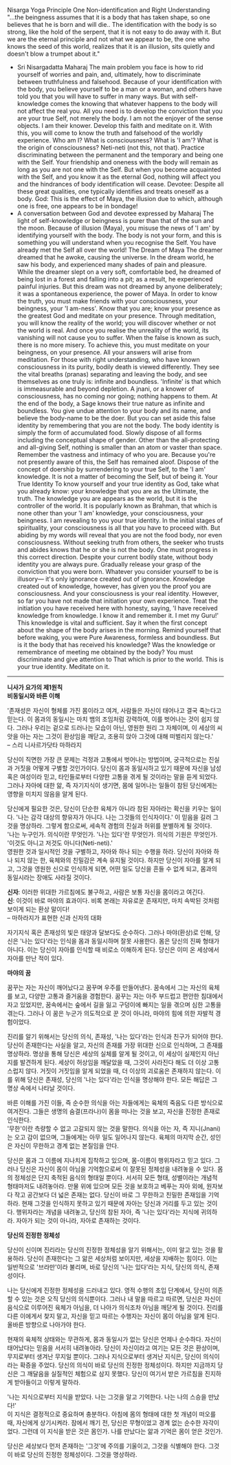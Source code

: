 
Nisarga Yoga Principle One
Non-identification and Right Understanding
"...the beingness assumes that it is a body that has taken shape, so one believes that he is born and will die.. The identification with the body is so strong, like the hold of the serpent, that it is not easy to do away with it. But we are the eternal principle and not what we appear to be, the one who knows the seed of this world, realizes that it is an illusion, sits quietly and doesn't blow a trumpet about it."
- Sri Nisargadatta Maharaj
The main problem you face is how to rid yourself of worries and pain, and, ultimately, how to discriminate between truthfulness and falsehood. Because of your identification with the body, you believe yourself to be a man or a woman, and others have told you that you will have to suffer in many ways. But with self-knowledge comes the knowing that whatever happens to the body will not affect the real you.
All you need is to develop the conviction that you are your true Self, not merely the body. I am not the enjoyer of the sense objects. I am their knower. Develop this faith and meditate on it. With this, you will come to know the truth and falsehood of the worldly experience. Who am I? What is consciousness? What is 'I am'? What is the origin of consciousness? Neti-neti (not this, not that).
Practice discriminating between the permanent and the temporary and being one with the Self. Your friendship and oneness with the body will remain as long as you are not one with the Self. But when you become acquainted with the Self, and you
know it as the eternal God, nothing will affect you and the hindrances of body identification will cease.
Devotee: Despite all these great qualities, one typically identifies and treats oneself as a body.
God: This is the effect of Maya, the illusion due to which, although one is free, one appears to be in bondage!
- A conversation between God and devotee expressed by Maharaj
The light of self-knowledge or beingness is purer than that of the sun and the moon. Because of illusion (Maya), you misuse the news of 'I am' by identifying yourself with the body. The body is not your form, and this is something you will understand when you recognise the Self. You have already met the Self all over the world!
The Dream of Maya
The dreamer dreamed that he awoke, causing the universe. In the dream world, he saw his body, and experienced many shades of pain and pleasure. While the dreamer slept on a very soft, comfortable bed, he dreamed of being lost in a forest and falling into a pit; as a result, he experienced painful injuries. But this dream was not dreamed by anyone deliberately; it was a spontaneous experience, the power of Maya.
In order to know the truth, you must make friends with your consciousness, your beingness, your 'I am-ness'. Know that you are; know your presence as the greatest God and meditate on your presence. Through meditation, you will know the reality of the world; you will discover whether or not the world is real. And once you realise the unreality of the world, its vanishing will not cause you to suffer. When the false is known as such, there is no more misery. To achieve this, you must meditate on your beingness, on your presence. All your answers will arise from meditation.
For those with right understanding, who have known consciousness in its purity, bodily death is viewed differently. They see the vital breaths (pranas) separating and leaving the body, and see themselves as one truly is: infinite and boundless.
'Infinite' is that which is immeasurable and beyond depletion. A jnani, or a knower of consciousness, has no coming nor going; nothing happens to them. At the end of the body, a Sage knows their true nature as infinite and boundless.
You give undue attention to your body and its name, and believe the body-name to be the doer. But you can set aside this false identity by remembering that you are not the body. The body identity is simply the form of accumulated food. Slowly dispose of all forms including the conceptual shape of gender. Other than the all-protecting and all-giving Self, nothing is smaller than an atom or vaster than space. Remember the vastness and intimacy of who you are. Because you're not presently aware of this, the Self has remained aloof. Dispose of the concept of doership by surrendering to your true Self, to the 'I am' knowledge. It is not a matter of becoming the Self, but of being it.
Your True Identity
To know yourself and your true identity as God, take what you already know: your knowledge that you are as the Ultimate, the truth. The knowledge you are appears as the world, but it is the controller of the world. It is popularly known as Brahman, that which is none other than your 'I am' knowledge, your consciousness, your beingness.
I am revealing to you your true identity. In the initial stages of spirituality, your consciousness is all that you have to proceed with. But abiding by my words will reveal that you are not the food body, nor even consciousness. Without seeking truth from others, the seeker who trusts and abides knows that he or she is not the body. One must progress in this correct direction.
Despite your current bodily state, without body identity you are always pure. Gradually release your grasp of the conviction that you were born. Whatever you consider yourself to be is illusory— it's only ignorance created out of ignorance. Knowledge created out of knowledge, however, has given you the proof you are consciousness. And your consciousness is your real identity. However, so far you have not made that initiation your own experience. Treat the initiation you have received here with honesty, saying, 'I have received knowledge from knowledge. I know it and remember it. I met my Guru!' This knowledge is vital and sufficient. Say it when the first concept about the shape of the body arises in the morning. Remind yourself that before waking, you were Pure Awareness, formless and boundless. But is it the body that has received his knowledge? Was the knowledge or remembrance of meeting me obtained by the body?
You must discriminate and give attention to That which is prior to the world. This is your true identity. Meditate on it.

---

**니사가 요가의 제1원칙  
비동일시와 바른 이해**

'존재성은 자신이 형체를 가진 몸이라고 여겨, 사람들은 자신이 태어나고 결국 죽는다고 믿는다. 이 몸과의 동일시는 마치 뱀의 조임처럼 강력하여, 이를 벗어나는 것이 쉽지 않다. 그러나 우리는 겉으로 드러나는 모습이 아닌, 영원한 원리 그 자체이며, 이 세상의 씨앗을 아는 자는 그것이 환상임을 깨닫고, 조용히 앉아 그것에 대해 떠벌리지 않는다.'  
– 스리 니사르가닷타 마하라지

당신이 직면한 가장 큰 문제는 걱정과 고통에서 벗어나는 방법이며, 궁극적으로는 진실과 거짓을 어떻게 구별할 것인가이다. 당신이 몸과 동일시하고 있기 때문에 자신을 남성 혹은 여성이라 믿고, 타인들로부터 다양한 고통을 겪게 될 것이라는 말을 듣게 되었다. 그러나 자아에 대한 앎, 즉 자기지식이 생기면, 몸에 일어나는 일들이 참된 당신에게는 영향을 미치지 않음을 알게 된다.

당신에게 필요한 것은, 당신이 단순한 육체가 아니라 참된 자아라는 확신을 키우는 일이다. '나는 감각 대상의 향유자가 아니다. 나는 그것들의 인식자이다.' 이 믿음을 길러 그것을 명상하라. 그렇게 함으로써, 세속적 경험의 진실과 허위를 분별하게 될 것이다.  
'나는 누구인가. 의식이란 무엇인가. '나는 있다'란 무엇인가. 의식의 기원은 무엇인가. '이것도 아니고 저것도 아니다(Neti-neti).'  
영원한 것과 일시적인 것을 구별하고, 자아와 하나 되는 수행을 하라. 당신이 자아와 하나 되지 않는 한, 육체와의 친밀감은 계속 유지될 것이다. 하지만 당신이 자아를 알게 되고, 그것을 영원한 신으로 인식하게 되면, 어떤 일도 당신을 흔들 수 없게 되고, 몸과의 동일시라는 장애도 사라질 것이다.

**신자**: 이러한 위대한 가르침에도 불구하고, 사람은 보통 자신을 몸이라고 여긴다.  
**신**: 이것이 바로 마야의 효과이다. 비록 본래는 자유로운 존재지만, 마치 속박된 것처럼 보이게 되는 환상 말이다!  
– 마하라지가 표현한 신과 신자의 대화

자기지식 혹은 존재성의 빛은 태양과 달보다도 순수하다. 그러나 마야(환상)로 인해, 당신은 '나는 있다'라는 인식을 몸과 동일시하며 잘못 사용한다. 몸은 당신의 진짜 형태가 아니다. 이는 당신이 자아를 인식할 때 비로소 이해하게 된다. 당신은 이미 온 세상에서 자아를 만난 적이 있다.

**마야의 꿈**

꿈꾸는 자는 자신이 깨어났다고 꿈꾸며 우주를 만들어낸다. 꿈속에서 그는 자신의 육체를 보고, 다양한 고통과 즐거움을 경험한다. 꿈꾸는 자는 아주 부드럽고 편안한 침대에서 자고 있었지만, 꿈속에서는 숲에서 길을 잃고 구덩이에 빠지는 일을 겪으며 심한 고통을 겪는다. 그러나 이 꿈은 누군가 의도적으로 꾼 것이 아니라, 마야의 힘에 의한 자발적 경험이었다.

진리를 알기 위해서는 당신의 의식, 존재성, '나는 있다'라는 인식과 친구가 되어야 한다. 당신이 존재한다는 사실을 알고, 자신의 존재를 가장 위대한 신으로 인식하며, 그 존재를 명상하라. 명상을 통해 당신은 세상의 실체를 알게 될 것이고, 이 세상이 실제인지 아닌지를 발견하게 된다. 세상이 허상임을 깨달았을 때, 그것이 사라진다 해도 더 이상 고통스럽지 않다. 거짓이 거짓임을 알게 되었을 때, 더 이상의 괴로움은 존재하지 않는다. 이를 위해 당신은 존재성, 당신의 '나는 있다'라는 인식을 명상해야 한다. 모든 해답은 그 명상 속에서 나타날 것이다.

바른 이해를 가진 이들, 즉 순수한 의식을 아는 자들에게는 육체의 죽음도 다른 방식으로 여겨진다. 그들은 생명의 숨결(프라나)이 몸을 떠나는 것을 보고, 자신을 진정한 존재로 인식한다.  
'무한'이란 측량할 수 없고 고갈되지 않는 것을 말한다. 의식을 아는 자, 즉 지니(Jnani)는 오고 감이 없으며, 그들에게는 아무 일도 일어나지 않는다. 육체의 마지막 순간, 성인은 자신이 무한하고 경계 없는 본질임을 안다.

당신은 몸과 그 이름에 지나치게 집착하고 있으며, 몸-이름이 행위자라고 믿고 있다. 그러나 당신은 자신이 몸이 아님을 기억함으로써 이 잘못된 정체성을 내려놓을 수 있다. 몸의 정체성은 단지 축적된 음식의 형태일 뿐이다. 서서히 모든 형태, 성별이라는 개념적 형태마저도 내려놓아라. 만물 위에 있으며 모든 것을 보호하고 베푸는 자아 외에, 원자보다 작고 공간보다 더 넓은 존재는 없다. 당신이 바로 그 무한하고 친밀한 존재임을 기억하라. 현재 그것을 인식하지 못하고 있기 때문에 자아는 당신과 거리를 두고 있는 것이다. 행위자라는 개념을 내려놓고, 당신의 참된 자아, 즉 '나는 있다'라는 지식에 귀의하라. 자아가 되는 것이 아니라, 자아로 존재하는 것이다.

**당신의 진정한 정체성**

당신이 신이며 진리라는 당신의 진정한 정체성을 알기 위해서는, 이미 알고 있는 것을 활용하라. 당신이 존재한다는 그 앎은 세상처럼 보이지만, 세상을 지배하는 힘이다. 이는 일반적으로 '브라만'이라 불리며, 바로 당신의 '나는 있다'라는 지식, 당신의 의식, 존재성이다.

나는 당신에게 진정한 정체성을 드러내고 있다. 영적 수행의 초입 단계에서, 당신이 의존할 수 있는 것은 오직 당신의 의식뿐이다. 그러나 내 말을 따르고 따르면, 당신은 자신이 음식으로 이루어진 육체가 아님을, 더 나아가 의식조차 아님을 깨닫게 될 것이다. 진리를 다른 이에게서 찾지 말고, 자신을 믿고 따르는 수행자는 자신이 몸이 아님을 알게 된다. 올바른 방향으로 나아가야 한다.

현재의 육체적 상태와는 무관하게, 몸과 동일시가 없는 당신은 언제나 순수하다. 자신이 태어났다는 믿음을 서서히 내려놓아라. 당신이 자신이라고 여기는 모든 것은 환상이며, 무지로부터 생겨난 무지일 뿐이다. 그러나 지식으로부터 생겨난 지식은, 당신이 의식이라는 확증을 주었다. 당신의 의식이 바로 당신의 진정한 정체성이다. 하지만 지금까지 당신은 그 깨달음을 실질적인 체험으로 삼지 못했다. 당신이 여기서 받은 가르침을 진지하게 받아들이고 이렇게 말하라.  

'나는 지식으로부터 지식을 받았다. 나는 그것을 알고 기억한다. 나는 나의 스승을 만났다!'  
이 지식은 결정적으로 중요하며 충분하다. 아침에 몸의 형태에 대한 첫 개념이 떠오를 때, 자신에게 상기시켜라. 잠에서 깨기 전, 당신은 무형이었고 경계 없는 순수한 자각이었다. 그런데 이 지식을 받은 것은 몸인가. 나를 만났다는 앎과 기억은 몸이 얻은 것인가.

당신은 세상보다 먼저 존재하는 '그것'에 주의를 기울이고, 그것을 식별해야 한다. 그것이 바로 당신의 진정한 정체성이다. 그것을 명상하라.